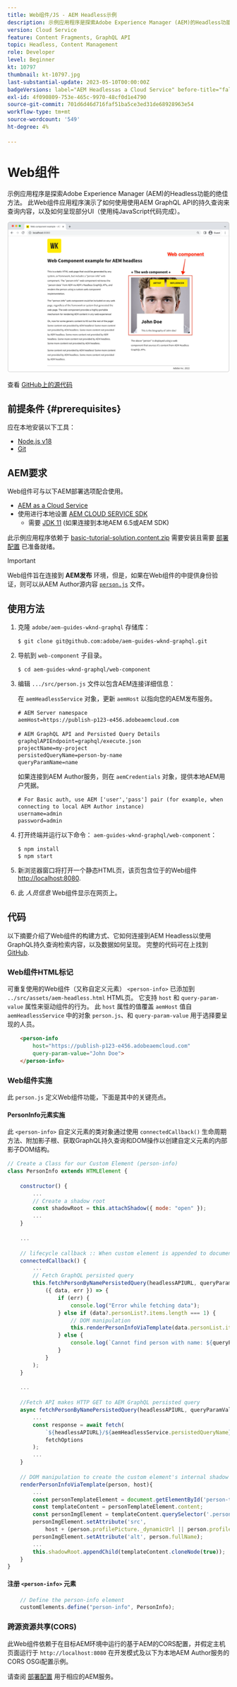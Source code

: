 ```yaml
---
title: Web组件/JS - AEM Headless示例
description: 示例应用程序是探索Adobe Experience Manager (AEM)的Headless功能的绝佳方法。 此Web组件/JS应用程序演示了如何通过AEM GraphQL API，使用持久化查询来查询内容。
version: Cloud Service
feature: Content Fragments, GraphQL API
topic: Headless, Content Management
role: Developer
level: Beginner
kt: 10797
thumbnail: kt-10797.jpg
last-substantial-update: 2023-05-10T00:00:00Z
badgeVersions: label="AEM Headlessas a Cloud Service" before-title="false"
exl-id: 4f090809-753e-465c-9970-48cf0d1e4790
source-git-commit: 701d6d46d716faf51ba5ce3ed31de68928963e54
workflow-type: tm+mt
source-wordcount: '549'
ht-degree: 4%

---
```


# Web组件

示例应用程序是探索Adobe Experience Manager (AEM)的Headless功能的绝佳方法。 此Web组件应用程序演示了如何使用使用AEM GraphQL API的持久查询来查询内容，以及如何呈现部分UI（使用纯JavaScript代码完成）。

![带有AEM Headless的Web组件](./assets/web-component/web-component.png)

查看 [GitHub上的源代码](https://github.com/adobe/aem-guides-wknd-graphql/tree/main/web-component)

## 前提条件 {#prerequisites}

应在本地安装以下工具：

+ [Node.js v18](https://nodejs.org/en/)
+ [Git](https://git-scm.com/)

## AEM要求

Web组件可与以下AEM部署选项配合使用。

+ [AEM as a Cloud Service](https://experienceleague.adobe.com/docs/experience-manager-cloud-service/content/implementing/deploying/overview.html)
+ 使用进行本地设置 [AEM CLOUD SERVICE SDK](https://experienceleague.adobe.com/docs/experience-manager-learn/cloud-service/local-development-environment-set-up/overview.html?lang=zh-Hans)
   + 需要 [JDK 11](https://experience.adobe.com/#/downloads/content/software-distribution/en/general.html?1_group.propertyvalues.property=.%2Fjcr%3Acontent%2Fmetadata%2Fdc%3AsoftwareType&amp;1_group.propertyvalues.operation=equals&amp;1_group.propertyvalues.0_values=software-type%3Atooling&amp;fulltext=Oracle%7E+JDK%7E+11%7E&amp;orderby=%40jcr%3Acontent%2Fjcr%3AlastModified&amp;orderby.sort=desc&amp;layout=list&amp;p=list&amp;p.offset=limit&amp;p.offset=0&amp;p.limit=14444) (如果连接到本地AEM 6.5或AEM SDK)

此示例应用程序依赖于 [basic-tutorial-solution.content.zip](../multi-step/assets/explore-graphql-api/basic-tutorial-solution.content.zip) 需要安装且需要 [部署配置](../deployment/web-component.md) 已准备就绪。


>[!IMPORTANT]
>
>Web组件旨在连接到 __AEM发布__ 环境，但是，如果在Web组件的中提供身份验证，则可以从AEM Author源内容 [`person.js`](https://github.com/adobe/aem-guides-wknd-graphql/blob/main/web-component/src/person.js#L11) 文件。

## 使用方法

1. 克隆 `adobe/aem-guides-wknd-graphql` 存储库：

   ```shell
   $ git clone git@github.com:adobe/aem-guides-wknd-graphql.git
   ```

1. 导航到 `web-component` 子目录。

   ```shell
   $ cd aem-guides-wknd-graphql/web-component
   ```

1. 编辑 `.../src/person.js` 文件以包含AEM连接详细信息：

   在 `aemHeadlessService` 对象，更新 `aemHost` 以指向您的AEM发布服务。

   ```plain
   # AEM Server namespace
   aemHost=https://publish-p123-e456.adobeaemcloud.com
   
   # AEM GraphQL API and Persisted Query Details
   graphqlAPIEndpoint=graphql/execute.json
   projectName=my-project
   persistedQueryName=person-by-name
   queryParamName=name
   ```

   如果连接到AEM Author服务，则在 `aemCredentials` 对象，提供本地AEM用户凭据。

   ```plain
   # For Basic auth, use AEM ['user','pass'] pair (for example, when connecting to local AEM Author instance)
   username=admin
   password=admin
   ```

1. 打开终端并运行以下命令： `aem-guides-wknd-graphql/web-component`：

   ```shell
   $ npm install
   $ npm start
   ```

1. 新浏览器窗口将打开一个静态HTML页，该页包含位于的Web组件 [http://localhost:8080](http://localhost:8080).
1. 此 _人员信息_ Web组件显示在网页上。

## 代码

以下摘要介绍了Web组件的构建方式、它如何连接到AEM Headless以使用GraphQL持久查询检索内容，以及数据如何呈现。 完整的代码可在上找到 [GitHub](https://github.com/adobe/aem-guides-wknd-graphql/tree/main/web-component).

### Web组件HTML标记

可重复使用的Web组件（又称自定义元素） `<person-info>` 已添加到 `../src/assets/aem-headless.html` HTML页。 它支持 `host` 和 `query-param-value` 属性来驱动组件的行为。 此 `host` 属性的值覆盖 `aemHost` 值自 `aemHeadlessService` 中的对象 `person.js`、和 `query-param-value` 用于选择要呈现的人员。

```html
    <person-info 
        host="https://publish-p123-e456.adobeaemcloud.com"
        query-param-value="John Doe">
    </person-info>
```

### Web组件实施

此 `person.js` 定义Web组件功能，下面是其中的关键亮点。

#### PersonInfo元素实施

此 `<person-info>` 自定义元素的类对象通过使用 `connectedCallback()` 生命周期方法、附加影子根、获取GraphQL持久查询和DOM操作以创建自定义元素的内部影子DOM结构。

```javascript
// Create a Class for our Custom Element (person-info)
class PersonInfo extends HTMLElement {

    constructor() {
        ...
        // Create a shadow root
        const shadowRoot = this.attachShadow({ mode: "open" });
        ...
    }

    ...

    // lifecycle callback :: When custom element is appended to document
    connectedCallback() {
        ...
        // Fetch GraphQL persisted query
        this.fetchPersonByNamePersistedQuery(headlessAPIURL, queryParamValue).then(
            ({ data, err }) => {
                if (err) {
                    console.log("Error while fetching data");
                } else if (data?.personList?.items.length === 1) {
                    // DOM manipulation
                    this.renderPersonInfoViaTemplate(data.personList.items[0], host);
                } else {
                    console.log(`Cannot find person with name: ${queryParamValue}`);
                }
            }
        );
    }

    ...

    //Fetch API makes HTTP GET to AEM GraphQL persisted query
    async fetchPersonByNamePersistedQuery(headlessAPIURL, queryParamValue) {
        ...
        const response = await fetch(
            `${headlessAPIURL}/${aemHeadlessService.persistedQueryName}${encodedParam}`,
            fetchOptions
        );
        ...
    }

    // DOM manipulation to create the custom element's internal shadow DOM structure
    renderPersonInfoViaTemplate(person, host){
        ...
        const personTemplateElement = document.getElementById('person-template');
        const templateContent = personTemplateElement.content;
        const personImgElement = templateContent.querySelector('.person_image');
        personImgElement.setAttribute('src',
            host + (person.profilePicture._dynamicUrl || person.profilePicture._path));
        personImgElement.setAttribute('alt', person.fullName);
        ...
        this.shadowRoot.appendChild(templateContent.cloneNode(true));
    }
}
```

#### 注册 `<person-info>` 元素

```javascript
    // Define the person-info element
    customElements.define("person-info", PersonInfo);
```

### 跨源资源共享(CORS)

此Web组件依赖于在目标AEM环境中运行的基于AEM的CORS配置，并假定主机页面运行于 `http://localhost:8080` 在开发模式及以下为本地AEM Author服务的CORS OSGi配置示例。

请查阅 [部署配置](../deployment/web-component.md) 用于相应的AEM服务。
